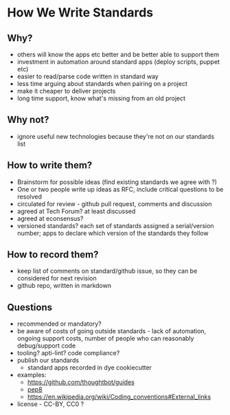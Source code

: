 How We Write Standards
======================

Why?
----

* others will know the apps etc better and be better able to support them
* investment in automation around standard apps (deploy scripts, puppet etc)
* easier to read/parse code written in standard way
* less time arguing about standards when pairing on a project
* make it cheaper to deliver projects
* long time support, know what's missing from an old project

Why not?
--------

* ignore useful new technologies because they're not on our standards list

How to write them?
------------------

* Brainstorm for possible ideas (find existing standards we agree with ?)
* One or two people write up ideas as RFC, include critical questions to be resolved
* circulated for review - github pull request, comments and discussion
* agreed at Tech Forum? at least discussed
* agreed at econsensus?
* versioned standards? each set of standards assigned a serial/version number; apps to declare which version of the standards they follow

How to record them?
-------------------

* keep list of comments on standard/github issue, so they can be considered for next revision
* github repo, written in markdown

Questions
---------

* recommended or mandatory?
* be aware of costs of going outside standards - lack of automation, ongoing support costs, number of people who can reasonably debug/support code
* tooling? apti-lint? code compliance?
* publish our standards
    * standard apps recorded in dye cookiecutter
* examples:
    * https://github.com/thoughtbot/guides
    * [pep8](http://legacy.python.org/dev/peps/pep-0008/)
    * https://en.wikipedia.org/wiki/Coding_conventions#External_links
* license - CC-BY, CC0 ?
